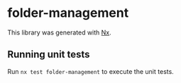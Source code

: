 # folder-management

This library was generated with [Nx](https://nx.dev).

## Running unit tests

Run `nx test folder-management` to execute the unit tests.
